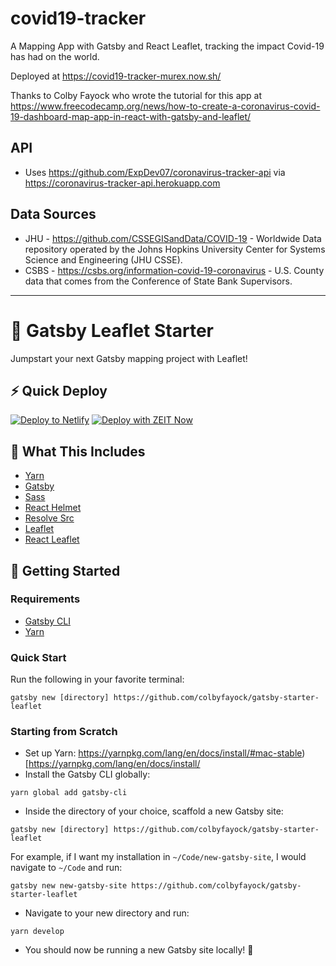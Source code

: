 # covid19-tracker
A Mapping App with Gatsby and React Leaflet, tracking the impact Covid-19 has had on the world.

Deployed at https://covid19-tracker-murex.now.sh/

Thanks to Colby Fayock who wrote the tutorial for this app at https://www.freecodecamp.org/news/how-to-create-a-coronavirus-covid-19-dashboard-map-app-in-react-with-gatsby-and-leaflet/

## API
- Uses https://github.com/ExpDev07/coronavirus-tracker-api via https://coronavirus-tracker-api.herokuapp.com

## Data Sources
- JHU - https://github.com/CSSEGISandData/COVID-19 - Worldwide Data repository operated by the Johns Hopkins University Center for Systems Science and Engineering (JHU CSSE).
- CSBS - https://csbs.org/information-covid-19-coronavirus - U.S. County data that comes from the Conference of State Bank Supervisors.

------------------------------------------------

# 🍃 Gatsby Leaflet Starter

Jumpstart your next Gatsby mapping project with Leaflet!

## ⚡ Quick Deploy
[![Deploy to Netlify](https://www.netlify.com/img/deploy/button.svg)](https://app.netlify.com/start/deploy?repository=https://github.com/colbyfayock/gatsby-starter-leaflet) [![Deploy with ZEIT Now](https://zeit.co/button)](https://zeit.co/import/project?template=https://github.com/colbyfayock/gatsby-starter-leaflet)


## 🧰 What This Includes
* [Yarn](https://yarnpkg.com/en/)
* [Gatsby](https://www.gatsbyjs.org/)
* [Sass](https://sass-lang.com)
* [React Helmet](https://github.com/nfl/react-helmet)
* [Resolve Src](https://github.com/alampros/gatsby-plugin-resolve-src)
* [Leaflet](https://leafletjs.com/)
* [React Leaflet](https://react-leaflet.js.org)

## 🚀 Getting Started

### Requirements
* [Gatsby CLI](https://www.npmjs.com/package/gatsby-cli)
* [Yarn](https://yarnpkg.com/en/)

### Quick Start
Run the following in your favorite terminal:
```
gatsby new [directory] https://github.com/colbyfayock/gatsby-starter-leaflet
```

### Starting from Scratch
* Set up Yarn: https://yarnpkg.com/lang/en/docs/install/#mac-stable)[https://yarnpkg.com/lang/en/docs/install/
* Install the Gatsby CLI globally:
```
yarn global add gatsby-cli
```
* Inside the directory of your choice, scaffold a new Gatsby site:
```
gatsby new [directory] https://github.com/colbyfayock/gatsby-starter-leaflet
```
For example, if I want my installation in `~/Code/new-gatsby-site`, I would navigate to `~/Code` and run:
```
gatsby new new-gatsby-site https://github.com/colbyfayock/gatsby-starter-leaflet
```
* Navigate to your new directory and run:
```
yarn develop
```
* You should now be running a new Gatsby site locally! 🎉
